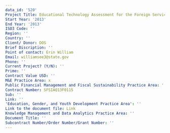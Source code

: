 ```yaml
---
data_id: '520'
Project Title: Educational Technology Assessment for the Foreign Service Institute
Start Year: '2013'
End Year: '2013'
ISO3 Code: ''
Region: ''
Country: ''
Client/ Donor: DOS
Brief Discription: ''
Point of contact: Erin William
Email: williamsee3@state.gov
Phone: ''
Current Project? (Y/N): ''
Prime: ''
Contract Value USD: ''
M&E Practice Area: x
Public Financial Management and Fiscal Sustainability Practice Area: ''
Contract Number: SFSIAQ13F0115
Sub: ''
Link: ''
'Education, Gender, and Youth Development Practice Area': ''
Link to the document file: Link
Knowledge Management and Data Analytics Practice Area: ''
Document Title: ''
Subcontract Number/Order Number/Grant Number: ''
---
```

